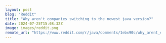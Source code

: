 ```yaml
---
layout: post
blog: "Reddit"
title: "Why aren't companies switching to the newest java version?"
date: 2024-07-25T15:08:32Z
image: images/reddit.png
remote_url: "https://www.reddit.com/r/java/comments/1ebx90c/why_arent_companies_switching_to_the_newest_java/"
---
```

